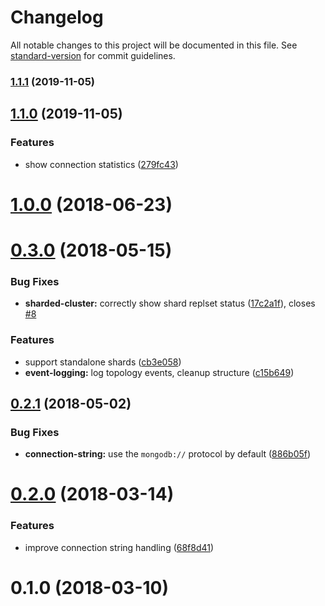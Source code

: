 # Changelog

All notable changes to this project will be documented in this file. See [standard-version](https://github.com/conventional-changelog/standard-version) for commit guidelines.

### [1.1.1](https://github.com/dwmkerr/mongo-monitor/compare/v1.1.0...v1.1.1) (2019-11-05)

## [1.1.0](https://github.com/dwmkerr/mongo-monitor/compare/v1.0.0...v1.1.0) (2019-11-05)


### Features

* show connection statistics ([279fc43](https://github.com/dwmkerr/mongo-monitor/commit/279fc4397a872a001ae3e15a6ae6cea354c7fd58))

<a name="1.0.0"></a>
# [1.0.0](https://github.com/dwmkerr/mongo-monitor/compare/v0.3.0...v1.0.0) (2018-06-23)



<a name="0.3.0"></a>
# [0.3.0](https://github.com/dwmkerr/mongo-monitor/compare/v0.2.1...v0.3.0) (2018-05-15)


### Bug Fixes

* **sharded-cluster:** correctly show shard replset status ([17c2a1f](https://github.com/dwmkerr/mongo-monitor/commit/17c2a1f)), closes [#8](https://github.com/dwmkerr/mongo-monitor/issues/8)


### Features

* support standalone shards ([cb3e058](https://github.com/dwmkerr/mongo-monitor/commit/cb3e058))
* **event-logging:** log topology events, cleanup structure ([c15b649](https://github.com/dwmkerr/mongo-monitor/commit/c15b649))



<a name="0.2.1"></a>
## [0.2.1](https://github.com/dwmkerr/mongo-monitor/compare/v0.2.0...v0.2.1) (2018-05-02)


### Bug Fixes

* **connection-string:** use the `mongodb://` protocol by default ([886b05f](https://github.com/dwmkerr/mongo-monitor/commit/886b05f))



<a name="0.2.0"></a>
# [0.2.0](https://github.com/dwmkerr/mongo-monitor/compare/v0.1.0...v0.2.0) (2018-03-14)


### Features

* improve connection string handling ([68f8d41](https://github.com/dwmkerr/mongo-monitor/commit/68f8d41))



<a name="0.1.0"></a>
# 0.1.0 (2018-03-10)
